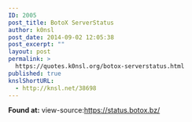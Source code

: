 ```yaml
---
ID: 2005
post_title: BotoX ServerStatus
author: k0nsl
post_date: 2014-09-02 12:05:38
post_excerpt: ""
layout: post
permalink: >
  https://quotes.k0nsl.org/botox-serverstatus.html
published: true
knslShortURL:
  - http://knsl.net/38698
---
```

<strong>Found at:</strong> view-source:<a href="https://status.botox.bz/" target="_blank">https://status.botox.bz/</a>